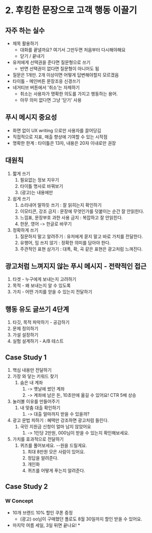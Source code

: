 # 2. 후킹한 문장으로 고객 행동 이끌기

## 자주 하는 실수&#x20;

* 제목 활용하기&#x20;
  * 대화를 끝낼까요? 여기서 그만두면 처음부터 다시해야해요&#x20;
  * 닫기 / 끝내기&#x20;
* 유저에게 선택권을 준다면 질문형으로 쓰기&#x20;
  * 반면 선택권이 없다면 질문형이 아니어도 됨&#x20;
* 질문은 1개만. 2개 이상이면 어떻게 답변해야할지 모르겠음&#x20;
* 타이틀 - 메인버튼 문장조응 신경쓰기&#x20;
* 네거티브 버튼에서 '취소'는 자제하기&#x20;
  * 취소는 사용자가 명확한 의도를 가지고 행동하는 용어.&#x20;
  * 아무 의미 없다면 그냥 '닫기' 사용&#x20;



## 푸시 메시지 중요성&#x20;

* 화면 없이 UX writing 으로만 사용자를 끌어당김&#x20;
* 직접적으로 지표, 매출 향상에 기여할 수 있는 시작점&#x20;
* 명확한 한계 : 타이틀은 13자, 내용은 20자 이내로만 권장&#x20;



## 대원칙&#x20;

1. 짧게 쓰기&#x20;
   1. 필요없는 정보 지우기&#x20;
   2. 타이틀 명사로 바꿔보기&#x20;
   3. (광고)는 내용에만&#x20;
2. 쉽게 쓰기&#x20;
   1. 소리내어 말하듯 쓰기 : 잘 읽히는지 확인하기&#x20;
   2. 이모티콘, 강조 금지 : 문장에 무엇인가를 덧붙이는 순간 잘 안읽힌다.&#x20;
   3. 느낌표, 문장부호 과한 사용 금지 : 복잡하고 잘 안읽힌다.&#x20;
   4. 한문, 영어 -> 한글로 바꾸기&#x20;
3. 정확하게 쓰기&#x20;
   1. 질문하지 말고 알려주기 : 유저에게 묻지 말고 바로 가치를 전달한다.&#x20;
   2. 유행어, 밈 쓰지 않기 : 정확한 의미를 담아야 한다.&#x20;
   3. 주관적인 표현 삼가기 : 대폭, 확, 곡 같은 표현은 광고처럼 느껴진다.&#x20;



## 광고처럼 느껴지지 않는 푸시 메시지 - 전략적인 접근

1. 타겟 - 누구에게 보내는지 고려하기 &#x20;
2. 목적 - 왜 보내는지 알 수 있도록&#x20;
3. 가치 - 어떤 가치를 얻을 수 있는지 전달하기&#x20;



## 행동 유도 글쓰기 4단계&#x20;

1. 타깃, 목적 파악하기 - 공감하기&#x20;
2. 문제 정의하기&#x20;
3. 가설 설정하기&#x20;
4. 실험 설계하기 - A/B 테스트&#x20;



## Case Study 1&#x20;

1. 핵심 내용만 전달하기&#x20;
2. 가장 와 닿는 키워드 찾기&#x20;
   1. 숨은 내 계좌
      1. \-> 옛날에 썼던 계좌&#x20;
      2. \-> 계좌에 남은 돈, 10초만에 옮길 수 있어요! CTR 5배 상승&#x20;
3. 눌러볼 이유를 만들어주기&#x20;
   1. 내 맞춤 대출 확인하기&#x20;
      1. \-> 대출 얼마까지 받을 수 있을까?&#x20;
4. 광고 문법 피하기 : 혜택만 강조하면 광고처럼 들린다.&#x20;
   1. 국민 지원금 신청이 얼마 남지 않았어요&#x20;
      1. \-> 1인당 2만원, 000님이 받을 수 있는지 확인해보세요.&#x20;
5. 가치를 효과적으로 전달하기&#x20;
   1. 퀴즈를 풀어보세요. --원을 드릴게요.&#x20;
      1. 최대 8만원 모은 사람이 있어요.&#x20;
      2. 정답을 알려준다.&#x20;
      3. 개인화&#x20;
      4. 퀴즈를 어떻게 푸는지 알려준다.&#x20;



## Case Study 2&#x20;

### W Concept&#x20;

* 10개 브랜드 10% 할인 쿠폰 증정&#x20;
  * (광고) oo님이 구매했던 폴로도 8월 30일까지 할인 받을 수 있어요.
* 마지막 여름 세일, 3일 뒤면 끝나요!
  *
